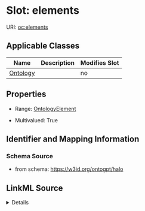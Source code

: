 

# Slot: elements

URI: [oc:elements](http://w3id.org/ontogpt/ontology-class-templateelements)



<!-- no inheritance hierarchy -->





## Applicable Classes

| Name | Description | Modifies Slot |
| --- | --- | --- |
| [Ontology](Ontology.md) |  |  no  |







## Properties

* Range: [OntologyElement](OntologyElement.md)

* Multivalued: True





## Identifier and Mapping Information







### Schema Source


* from schema: https://w3id.org/ontogpt/halo




## LinkML Source

<details>
```yaml
name: elements
from_schema: https://w3id.org/ontogpt/halo
rank: 1000
multivalued: true
alias: elements
owner: Ontology
domain_of:
- Ontology
range: OntologyElement
inlined: true
inlined_as_list: true

```
</details>